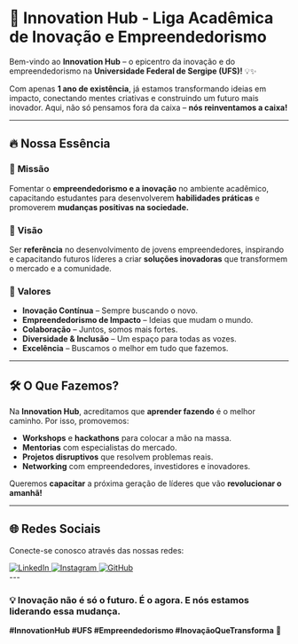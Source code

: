 # 🚀 Innovation Hub - Liga Acadêmica de Inovação e Empreendedorismo  

Bem-vindo ao **Innovation Hub** – o epicentro da inovação e do empreendedorismo na **Universidade Federal de Sergipe (UFS)!** 💡✨  

Com apenas **1 ano de existência**, já estamos transformando ideias em impacto, conectando mentes criativas e construindo um futuro mais inovador. Aqui, não só pensamos fora da caixa – **nós reinventamos a caixa!**  

---

## 🔥 **Nossa Essência**  

### 🎯 **Missão**  
Fomentar o **empreendedorismo e a inovação** no ambiente acadêmico, capacitando estudantes para desenvolverem **habilidades práticas** e promoverem **mudanças positivas na sociedade.**  

### 🌟 **Visão**  
Ser **referência** no desenvolvimento de jovens empreendedores, inspirando e capacitando futuros líderes a criar **soluções inovadoras** que transformem o mercado e a comunidade.  

### 💎 **Valores**  
- **Inovação Contínua** – Sempre buscando o novo.  
- **Empreendedorismo de Impacto** – Ideias que mudam o mundo.  
- **Colaboração** – Juntos, somos mais fortes.  
- **Diversidade & Inclusão** – Um espaço para todas as vozes.  
- **Excelência** – Buscamos o melhor em tudo que fazemos.  

---

## 🛠 **O Que Fazemos?**  
Na **Innovation Hub**, acreditamos que **aprender fazendo** é o melhor caminho. Por isso, promovemos:  
- **Workshops** e **hackathons** para colocar a mão na massa.  
- **Mentorias** com especialistas do mercado.  
- **Projetos disruptivos** que resolvem problemas reais.  
- **Networking** com empreendedores, investidores e inovadores.  

Queremos **capacitar** a próxima geração de líderes que vão **revolucionar o amanhã!**  

---


## 🌐 Redes Sociais

Conecte-se conosco através das nossas redes:

<div align="left">
  <a href="https://www.linkedin.com/company/innovationhubdcomp" target="_blank">
    <img src="https://img.shields.io/badge/LinkedIn-0077B5?style=for-the-badge&logo=linkedin&logoColor=white" alt="LinkedIn" />
  </a>
  
  <a href="https://www.instagram.com/innovationhub.ufs/" target="_blank">
    <img src="https://img.shields.io/badge/Instagram-E4405F?style=for-the-badge&logo=instagram&logoColor=white" alt="Instagram" />
  </a>
  
  <a href="https://github.com/InnovationHUB-Dcomp" target="_blank">
    <img src="https://img.shields.io/badge/GitHub-100000?style=for-the-badge&logo=github&logoColor=white" alt="GitHub" />
  </a>
</div>
---

### 💡 **Inovação não é só o futuro. É o agora. E nós estamos liderando essa mudança.**  
**#InnovationHub #UFS #Empreendedorismo #InovaçãoQueTransforma** 🚀
